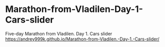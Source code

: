 # Marathon-from-Vladilen-Day-1-Cars-slider
Five-day Marathon from Vladilen. Day 1. Cars slider
<https://andrey999k.github.io/Marathon-from-Vladilen.-Day-1.-Cars-slider/>
